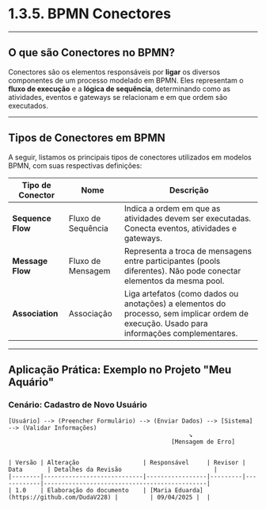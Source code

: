 # 1.3.5. BPMN Conectores

---

## O que são Conectores no BPMN?

Conectores são os elementos responsáveis por **ligar** os diversos componentes de um processo modelado em BPMN. Eles representam o **fluxo de execução** e a **lógica de sequência**, determinando como as atividades, eventos e gateways se relacionam e em que ordem são executados.

---

## Tipos de Conectores em BPMN

A seguir, listamos os principais tipos de conectores utilizados em modelos BPMN, com suas respectivas definições:

| Tipo de Conector | Nome | Descrição |
|------------------|------|-----------|
| **Sequence Flow** | Fluxo de Sequência | Indica a ordem em que as atividades devem ser executadas. Conecta eventos, atividades e gateways. |
| **Message Flow** | Fluxo de Mensagem | Representa a troca de mensagens entre participantes (pools diferentes). Não pode conectar elementos da mesma pool. |
| **Association** | Associação | Liga artefatos (como dados ou anotações) a elementos do processo, sem implicar ordem de execução. Usado para informações complementares. |

---

## Aplicação Prática: Exemplo no Projeto "Meu Aquário"

### Cenário: Cadastro de Novo Usuário

```plaintext
[Usuário] --> (Preencher Formulário) --> (Enviar Dados) --> [Sistema] --> (Validar Informações)
                                                   ↘
                                              [Mensagem de Erro]


| Versão | Alteração                  | Responsável     | Revisor | Data       | Detalhes da Revisão                          |
|--------|----------------------------|-----------------|---------|------------|----------------------------------------------|
| 1.0    | Elaboração do documento    | [Maria Eduarda](https://github.com/DudaV228) |         | 09/04/2025 |  |

